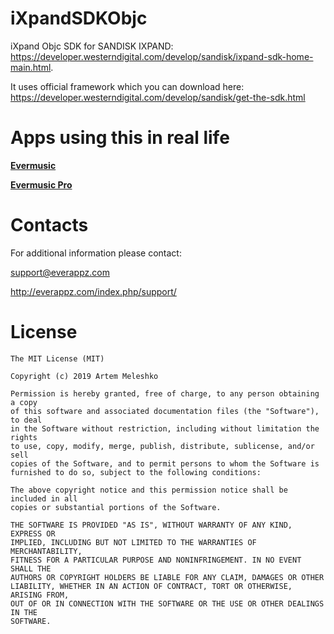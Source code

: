 # iXpandSDKObjc

 iXpand Objc SDK for SANDISK IXPAND: https://developer.westerndigital.com/develop/sandisk/ixpand-sdk-home-main.html.
 
 It uses official framework which you can download here: https://developer.westerndigital.com/develop/sandisk/get-the-sdk.html

# Apps using this in real life

[**Evermusic**](https://itunes.apple.com/us/app/evermusic/id885367198?ls=1&mt=8)

[**Evermusic Pro**](https://itunes.apple.com/us/app/evermusic-pro/id905746421?ls=1&mt=8)

# Contacts
 
 For additional information please contact: 
 
 
 support@everappz.com
 
 
 http://everappz.com/index.php/support/
 
# License

```
The MIT License (MIT)

Copyright (c) 2019 Artem Meleshko

Permission is hereby granted, free of charge, to any person obtaining a copy
of this software and associated documentation files (the "Software"), to deal
in the Software without restriction, including without limitation the rights
to use, copy, modify, merge, publish, distribute, sublicense, and/or sell
copies of the Software, and to permit persons to whom the Software is
furnished to do so, subject to the following conditions:

The above copyright notice and this permission notice shall be included in all
copies or substantial portions of the Software.

THE SOFTWARE IS PROVIDED "AS IS", WITHOUT WARRANTY OF ANY KIND, EXPRESS OR
IMPLIED, INCLUDING BUT NOT LIMITED TO THE WARRANTIES OF MERCHANTABILITY,
FITNESS FOR A PARTICULAR PURPOSE AND NONINFRINGEMENT. IN NO EVENT SHALL THE
AUTHORS OR COPYRIGHT HOLDERS BE LIABLE FOR ANY CLAIM, DAMAGES OR OTHER
LIABILITY, WHETHER IN AN ACTION OF CONTRACT, TORT OR OTHERWISE, ARISING FROM,
OUT OF OR IN CONNECTION WITH THE SOFTWARE OR THE USE OR OTHER DEALINGS IN THE
SOFTWARE.
```
